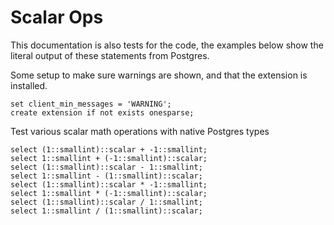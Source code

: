 # Scalar Ops

This documentation is also tests for the code, the examples below
show the literal output of these statements from Postgres.

Some setup to make sure warnings are shown, and that the extension
is installed.
```
set client_min_messages = 'WARNING';
create extension if not exists onesparse;

```
Test various scalar math operations with native Postgres types
```
select (1::smallint)::scalar + -1::smallint;
select 1::smallint + (-1::smallint)::scalar;
select (1::smallint)::scalar - 1::smallint;
select 1::smallint - (1::smallint)::scalar;
select (1::smallint)::scalar * -1::smallint;
select 1::smallint * (-1::smallint)::scalar;
select (1::smallint)::scalar / 1::smallint;
select 1::smallint / (1::smallint)::scalar;
```